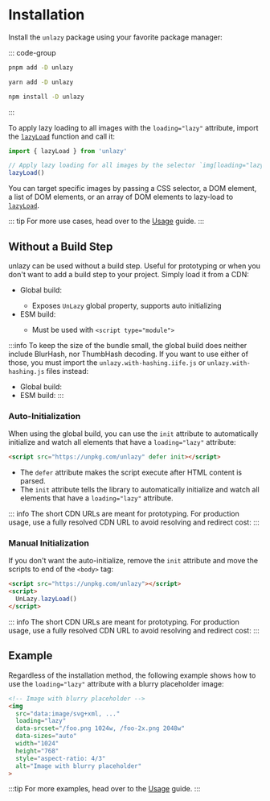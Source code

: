 # Installation

Install the `unlazy` package using your favorite package manager:

::: code-group
  ```bash [pnpm]
  pnpm add -D unlazy
  ```
  ```bash [yarn]
  yarn add -D unlazy
  ```
  ```bash [npm]
  npm install -D unlazy
  ```
:::

To apply lazy loading to all images with the `loading="lazy"` attribute, import the [`lazyLoad`](/api/lazy-load) function and call it:

```ts
import { lazyLoad } from 'unlazy'

// Apply lazy loading for all images by the selector `img[loading="lazy"]`
lazyLoad()
```

You can target specific images by passing a CSS selector, a DOM element, a list of DOM elements, or an array of DOM elements to lazy-load to [`lazyLoad`](/api/lazy-load).

::: tip
For more use cases, head over to the [Usage](/guide/usage) guide.
:::

## Without a Build Step

unlazy can be used without a build step. Useful for prototyping or when you don't want to add a build step to your project. Simply load it from a CDN:

- Global build: <CdnLink name="unlazy.iife.js" />
  - Exposes `UnLazy` global property, supports auto initializing
- ESM build: <CdnLink name="unlazy.js" />
  - Must be used with `<script type="module">`

:::info
To keep the size of the bundle small, the global build does neither include BlurHash, nor ThumbHash decoding. If you want to use either of those, you must import the `unlazy.with-hashing.iife.js` or `unlazy.with-hashing.js` files instead:

- Global build: <CdnLink name="unlazy.with-hashing.iife.js" />
- ESM build: <CdnLink name="unlazy.with-hashing.js" />
:::

### Auto-Initialization

When using the global build, you can use the `init` attribute to automatically initialize and watch all elements that have a `loading="lazy"` attribute:

```html
<script src="https://unpkg.com/unlazy" defer init></script>
```

- The `defer` attribute makes the script execute after HTML content is parsed.
- The `init` attribute tells the library to automatically initialize and watch all elements that have a `loading="lazy"` attribute.

::: info
The short CDN URLs are meant for prototyping. For production usage, use a fully resolved CDN URL to avoid resolving and redirect cost:
:::

### Manual Initialization

If you don't want the auto-initialize, remove the `init` attribute and move the scripts to end of the `<body>` tag:

```html
<script src="https://unpkg.com/unlazy"></script>
<script>
  UnLazy.lazyLoad()
</script>
```

::: info
The short CDN URLs are meant for prototyping. For production usage, use a fully resolved CDN URL to avoid resolving and redirect cost:
:::

## Example

Regardless of the installation method, the following example shows how to use the `loading="lazy"` attribute with a blurry placeholder image:

```html
<!-- Image with blurry placeholder -->
<img
  src="data:image/svg+xml, ..."
  loading="lazy"
  data-srcset="/foo.png 1024w, /foo-2x.png 2048w"
  data-sizes="auto"
  width="1024"
  height="768"
  style="aspect-ratio: 4/3"
  alt="Image with blurry placeholder"
>
```

:::tip
For more examples, head over to the [Usage](/guide/usage) guide.
:::
